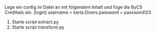 Lege ein config.ini Datei an mit folgendem Inhalt und füge die ByCS Creditials ein.
[login]
username = karla.Divers
password = password123

 
1. Starte script extract.py
2. Starte script transform.py
